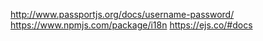 http://www.passportjs.org/docs/username-password/
https://www.npmjs.com/package/i18n
https://ejs.co/#docs
